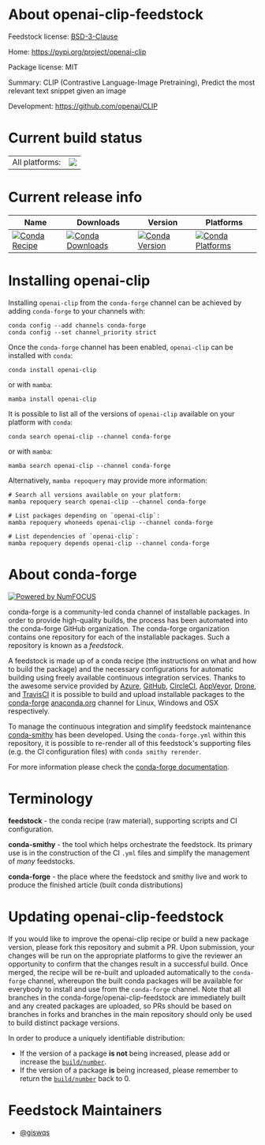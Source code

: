 About openai-clip-feedstock
===========================

Feedstock license: [BSD-3-Clause](https://github.com/conda-forge/openai-clip-feedstock/blob/main/LICENSE.txt)

Home: https://pypi.org/project/openai-clip

Package license: MIT

Summary: CLIP (Contrastive Language-Image Pretraining), Predict the most relevant text snippet given an image

Development: https://github.com/openai/CLIP

Current build status
====================


<table><tr><td>All platforms:</td>
    <td>
      <a href="https://dev.azure.com/conda-forge/feedstock-builds/_build/latest?definitionId=20188&branchName=main">
        <img src="https://dev.azure.com/conda-forge/feedstock-builds/_apis/build/status/openai-clip-feedstock?branchName=main">
      </a>
    </td>
  </tr>
</table>

Current release info
====================

| Name | Downloads | Version | Platforms |
| --- | --- | --- | --- |
| [![Conda Recipe](https://img.shields.io/badge/recipe-openai--clip-green.svg)](https://anaconda.org/conda-forge/openai-clip) | [![Conda Downloads](https://img.shields.io/conda/dn/conda-forge/openai-clip.svg)](https://anaconda.org/conda-forge/openai-clip) | [![Conda Version](https://img.shields.io/conda/vn/conda-forge/openai-clip.svg)](https://anaconda.org/conda-forge/openai-clip) | [![Conda Platforms](https://img.shields.io/conda/pn/conda-forge/openai-clip.svg)](https://anaconda.org/conda-forge/openai-clip) |

Installing openai-clip
======================

Installing `openai-clip` from the `conda-forge` channel can be achieved by adding `conda-forge` to your channels with:

```
conda config --add channels conda-forge
conda config --set channel_priority strict
```

Once the `conda-forge` channel has been enabled, `openai-clip` can be installed with `conda`:

```
conda install openai-clip
```

or with `mamba`:

```
mamba install openai-clip
```

It is possible to list all of the versions of `openai-clip` available on your platform with `conda`:

```
conda search openai-clip --channel conda-forge
```

or with `mamba`:

```
mamba search openai-clip --channel conda-forge
```

Alternatively, `mamba repoquery` may provide more information:

```
# Search all versions available on your platform:
mamba repoquery search openai-clip --channel conda-forge

# List packages depending on `openai-clip`:
mamba repoquery whoneeds openai-clip --channel conda-forge

# List dependencies of `openai-clip`:
mamba repoquery depends openai-clip --channel conda-forge
```


About conda-forge
=================

[![Powered by
NumFOCUS](https://img.shields.io/badge/powered%20by-NumFOCUS-orange.svg?style=flat&colorA=E1523D&colorB=007D8A)](https://numfocus.org)

conda-forge is a community-led conda channel of installable packages.
In order to provide high-quality builds, the process has been automated into the
conda-forge GitHub organization. The conda-forge organization contains one repository
for each of the installable packages. Such a repository is known as a *feedstock*.

A feedstock is made up of a conda recipe (the instructions on what and how to build
the package) and the necessary configurations for automatic building using freely
available continuous integration services. Thanks to the awesome service provided by
[Azure](https://azure.microsoft.com/en-us/services/devops/), [GitHub](https://github.com/),
[CircleCI](https://circleci.com/), [AppVeyor](https://www.appveyor.com/),
[Drone](https://cloud.drone.io/welcome), and [TravisCI](https://travis-ci.com/)
it is possible to build and upload installable packages to the
[conda-forge](https://anaconda.org/conda-forge) [anaconda.org](https://anaconda.org/)
channel for Linux, Windows and OSX respectively.

To manage the continuous integration and simplify feedstock maintenance
[conda-smithy](https://github.com/conda-forge/conda-smithy) has been developed.
Using the ``conda-forge.yml`` within this repository, it is possible to re-render all of
this feedstock's supporting files (e.g. the CI configuration files) with ``conda smithy rerender``.

For more information please check the [conda-forge documentation](https://conda-forge.org/docs/).

Terminology
===========

**feedstock** - the conda recipe (raw material), supporting scripts and CI configuration.

**conda-smithy** - the tool which helps orchestrate the feedstock.
                   Its primary use is in the construction of the CI ``.yml`` files
                   and simplify the management of *many* feedstocks.

**conda-forge** - the place where the feedstock and smithy live and work to
                  produce the finished article (built conda distributions)


Updating openai-clip-feedstock
==============================

If you would like to improve the openai-clip recipe or build a new
package version, please fork this repository and submit a PR. Upon submission,
your changes will be run on the appropriate platforms to give the reviewer an
opportunity to confirm that the changes result in a successful build. Once
merged, the recipe will be re-built and uploaded automatically to the
`conda-forge` channel, whereupon the built conda packages will be available for
everybody to install and use from the `conda-forge` channel.
Note that all branches in the conda-forge/openai-clip-feedstock are
immediately built and any created packages are uploaded, so PRs should be based
on branches in forks and branches in the main repository should only be used to
build distinct package versions.

In order to produce a uniquely identifiable distribution:
 * If the version of a package **is not** being increased, please add or increase
   the [``build/number``](https://docs.conda.io/projects/conda-build/en/latest/resources/define-metadata.html#build-number-and-string).
 * If the version of a package **is** being increased, please remember to return
   the [``build/number``](https://docs.conda.io/projects/conda-build/en/latest/resources/define-metadata.html#build-number-and-string)
   back to 0.

Feedstock Maintainers
=====================

* [@giswqs](https://github.com/giswqs/)

